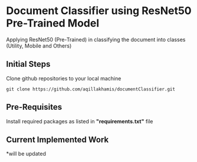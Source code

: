 # Document Classifier using ResNet50 Pre-Trained Model 
Applying ResNet50 (Pre-Trained) in classifying the document into classes (Utility, Mobile and Others)

## Initial Steps 
Clone github repositories to your local machine 
```
git clone https://github.com/aqillakhamis/documentClassifier.git
```

## Pre-Requisites 
Install required packages as listed in __"requirements.txt"__ file

## Current Implemented Work 
*will be updated
